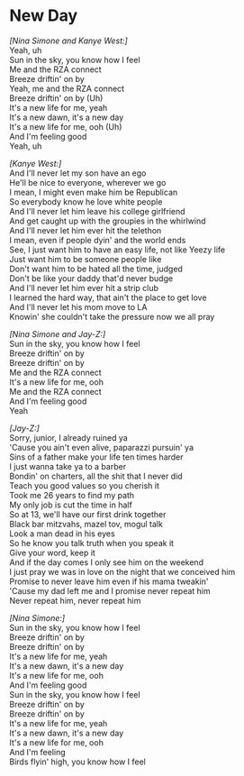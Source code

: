 # New Day

_[Nina Simone and Kanye West:]_  
Yeah, uh  
Sun in the sky, you know how I feel  
Me and the RZA connect  
Breeze driftin' on by  
Yeah, me and the RZA connect  
Breeze driftin' on by (Uh)  
It's a new life for me, yeah  
It's a new dawn, it's a new day  
It's a new life for me, ooh (Uh)  
And I'm feeling good  
Yeah, uh  

_[Kanye West:]_  
And I'll never let my son have an ego  
He'll be nice to everyone, wherever we go  
I mean, I might even make him be Republican  
So everybody know he love white people  
And I'll never let him leave his college girlfriend  
And get caught up with the groupies in the whirlwind  
And I'll never let him ever hit the telethon  
I mean, even if people dyin' and the world ends  
See, I just want him to have an easy life, not like Yeezy life  
Just want him to be someone people like  
Don't want him to be hated all the time, judged  
Don't be like your daddy that'd never budge  
And I'll never let him ever hit a strip club  
I learned the hard way, that ain't the place to get love  
And I'll never let his mom move to LA  
Knowin' she couldn't take the pressure now we all pray  

_[Nina Simone and Jay-Z:]_  
Sun in the sky, you know how I feel  
Breeze driftin' on by  
Breeze driftin' on by  
Me and the RZA connect  
It's a new life for me, ooh  
Me and the RZA connect  
And I'm feeling good  
Yeah  

_[Jay-Z:]_  
Sorry, junior, I already ruined ya  
'Cause you ain't even alive, paparazzi pursuin' ya  
Sins of a father make your life ten times harder  
I just wanna take ya to a barber  
Bondin' on charters, all the shit that I never did  
Teach you good values so you cherish it  
Took me 26 years to find my path  
My only job is cut the time in half  
So at 13, we'll have our first drink together  
Black bar mitzvahs, mazel tov, mogul talk  
Look a man dead in his eyes  
So he know you talk truth when you speak it  
Give your word, keep it  
And if the day comes I only see him on the weekend  
I just pray we was in love on the night that we conceived him  
Promise to never leave him even if his mama tweakin'  
'Cause my dad left me and I promise never repeat him  
Never repeat him, never repeat him  

_[Nina Simone:]_  
Sun in the sky, you know how I feel  
Breeze driftin' on by  
Breeze driftin' on by  
It's a new life for me, yeah  
It's a new dawn, it's a new day  
It's a new life for me, ooh  
And I'm feeling good  
Sun in the sky, you know how I feel  
Breeze driftin' on by  
Breeze driftin' on by  
It's a new life for me, yeah  
It's a new dawn, it's a new day  
It's a new life for me, ooh  
And I'm feeling  
Birds flyin' high, you know how I feel
